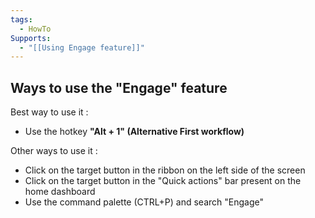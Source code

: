 ```yaml
---
tags:
  - HowTo
Supports:
  - "[[Using Engage feature]]"
---
```

## Ways to use the "Engage" feature

Best way to use it : 
- Use the hotkey **"Alt + 1" (Alternative First workflow)**

Other ways to use it : 
- Click on the target button in the ribbon on the left side of the screen
- Click on the target button in the "Quick actions" bar present on the home dashboard
- Use the command palette (CTRL+P) and search "Engage"
